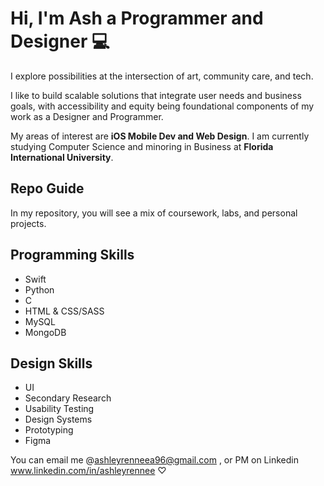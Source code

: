# Hi, I'm Ash a Programmer and Designer  💻 
I explore possibilities at the intersection of art, community care, and tech. 

I like to build scalable solutions that integrate user needs and business goals, with accessibility and equity being foundational components of my work as a Designer and Programmer. 

My areas of interest are **iOS Mobile Dev and Web Design**.
I am currently studying Computer Science and minoring in Business at **Florida International University**.

## Repo Guide 
In my repository, you will see a mix of coursework, labs, and personal projects.

## Programming Skills
- Swift
- Python
- C
- HTML & CSS/SASS
- MySQL
- MongoDB

## Design Skills
- UI
- Secondary Research
- Usability Testing
- Design Systems
- Prototyping 
- Figma





You can email me @ashleyrenneea96@gmail.com , or PM on Linkedin www.linkedin.com/in/ashleyrennee ♡
